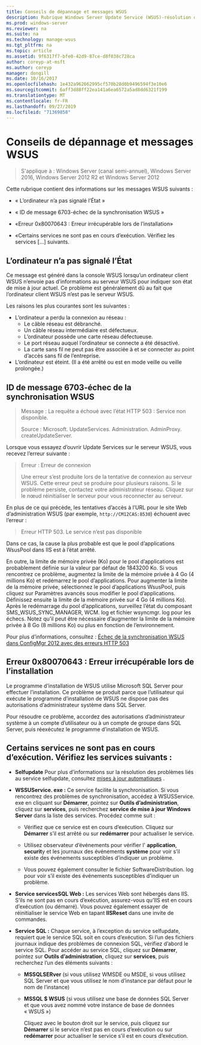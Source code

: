 ```yaml
---
title: Conseils de dépannage et messages WSUS
description: Rubrique Windows Server Update Service (WSUS)-résolution des problèmes à l’aide de messages WSUS
ms.prod: windows-server
ms.reviewer: na
ms.suite: na
ms.technology: manage-wsus
ms.tgt_pltfrm: na
ms.topic: article
ms.assetid: 9f6317f7-bfe0-42d9-87ce-d8f038c728ca
author: coreyp-at-msft
ms.author: coreyp
manager: dongill
ms.date: 10/16/2017
ms.openlocfilehash: 1e432a962662995cf570b28d0b9496594f3e10e6
ms.sourcegitcommit: 6aff3d88ff22ea141a6ea6572a5ad8dd6321f199
ms.translationtype: MT
ms.contentlocale: fr-FR
ms.lasthandoff: 09/27/2019
ms.locfileid: "71369858"
---
```

# <a name="wsus-messages-and-troubleshooting-tips"></a>Conseils de dépannage et messages WSUS

>S'applique à : Windows Server (canal semi-annuel), Windows Server 2016, Windows Server 2012 R2 et Windows Server 2012

Cette rubrique contient des informations sur les messages WSUS suivants :

-   « L’ordinateur n’a pas signalé l’État »

-   « ID de message 6703-échec de la synchronisation WSUS »

-   «Erreur 0x80070643 : Erreur irrécupérable lors de l’installation»

-   «Certains services ne sont pas en cours d’exécution. Vérifiez les services [...] suivants.

## <a name="computer-has-not-reported-status"></a>L’ordinateur n’a pas signalé l’État
Ce message est généré dans la console WSUS lorsqu’un ordinateur client WSUS n’envoie pas d’informations au serveur WSUS pour indiquer son état de mise à jour actuel. Ce problème est généralement dû au fait que l’ordinateur client WSUS n’est pas le serveur WSUS.

Les raisons les plus courantes sont les suivantes :

-   L’ordinateur a perdu la connexion au réseau :
    -   Le câble réseau est débranché.
    -   Un câble réseau intermédiaire est défectueux.
    -   L’ordinateur possède une carte réseau défectueuse.
    -   Le port réseau auquel l’ordinateur se connecte a été désactivé.
    -   La carte sans fil ne peut pas être associée à et se connecter au point d’accès sans fil de l’entreprise.
-   L’ordinateur est éteint. (Il a été arrêté ou est en mode veille ou veille prolongée.)

## <a name="message-id-6703---wsus-synchronization-failed"></a>ID de message 6703-échec de la synchronisation WSUS
> Message : La requête a échoué avec l’état HTTP 503 : Service non disponible.
> 
> Source : Microsoft. UpdateServices. Administration. AdminProxy. createUpdateServer.

Lorsque vous essayez d’ouvrir Update Services sur le serveur WSUS, vous recevez l’erreur suivante :

> Erreur : Erreur de connexion
> 
> Une erreur s’est produite lors de la tentative de connexion au serveur WSUS. Cette erreur peut se produire pour plusieurs raisons. Si le problème persiste, contactez votre administrateur réseau. Cliquez sur le nœud réinitialiser le serveur pour vous reconnecter au serveur.

En plus de ce qui précède, les tentatives d’accès à l’URL pour le site Web d’administration WSUS (par exemple, `http://CM12CAS:8530`) échouent avec l’erreur :

> Erreur HTTP 503. Le service n’est pas disponible

Dans ce cas, la cause la plus probable est que le pool d’applications WsusPool dans IIS est à l’état arrêté.

En outre, la limite de mémoire privée (Ko) pour le pool d’applications est probablement définie sur la valeur par défaut de 1843200 Ko. Si vous rencontrez ce problème, augmentez la limite de la mémoire privée à 4 Go (4 millions Ko) et redémarrez le pool d’applications. Pour augmenter la limite de la mémoire privée, sélectionnez le pool d’applications WsusPool, puis cliquez sur Paramètres avancés sous modifier le pool d’applications. Définissez ensuite la limite de la mémoire privée sur 4 Go (4 millions Ko). Après le redémarrage du pool d’applications, surveillez l’état du composant SMS_WSUS_SYNC_MANAGER, WCM. log et fichier wsyncmgr. log pour les échecs. Notez qu’il peut être nécessaire d’augmenter la limite de la mémoire privée à 8 Go (8 millions Ko) ou plus en fonction de l’environnement.

Pour plus d’informations, consultez : [Échec de la synchronisation WSUS dans ConfigMgr 2012 avec des erreurs HTTP 503](http://blogs.technet.com/b/sus/archive/2015/03/23/configmgr-2012-support-tip-wsus-sync-fails-with-http-503-errors.aspx)

## <a name="error-0x80070643-fatal-error-during-installation"></a>Erreur 0x80070643 : Erreur irrécupérable lors de l’installation
Le programme d’installation de WSUS utilise Microsoft SQL Server pour effectuer l’installation. Ce problème se produit parce que l’utilisateur qui exécute le programme d’installation de WSUS ne dispose pas des autorisations d’administrateur système dans SQL Server.

Pour résoudre ce problème, accordez des autorisations d’administrateur système à un compte d’utilisateur ou à un compte de groupe dans SQL Server, puis réexécutez le programme d’installation de WSUS.

## <a name="some-services-are-not-running-check-the-following-services"></a>Certains services ne sont pas en cours d’exécution. Vérifiez les services suivants :

- **Selfupdate** Pour plus d’informations sur la résolution des problèmes liés au service selfupdate, consultez [mises à jour automatiques](https://technet.microsoft.com/library/cc708554(v=ws.10).aspx) .

- **WSSUService. exe :** Ce service facilite la synchronisation. Si vous rencontrez des problèmes de synchronisation, accédez à WSUSService. exe en cliquant sur **Démarrer**, pointez sur **Outils d’administration**, cliquez sur **services**, puis recherchez **service de mise à jour Windows Server** dans la liste des services. Procédez comme suit :
    
    -   Vérifiez que ce service est en cours d’exécution. Cliquez sur **Démarrer** s’il est arrêté ou sur **redémarrer** pour actualiser le service.
    
    -   Utilisez observateur d’événements pour vérifier l' **application**, **securit**y et les journaux des événements **système** pour voir s’il existe des événements susceptibles d’indiquer un problème.
    
    -   Vous pouvez également consulter le fichier SoftwareDistribution. log pour voir s’il existe des événements susceptibles d’indiquer un problème.

- **Service servicesSQL Web :** Les services Web sont hébergés dans IIS. S’ils ne sont pas en cours d’exécution, assurez-vous qu’IIS est en cours d’exécution (ou démarré). Vous pouvez également essayer de réinitialiser le service Web en tapant **IISReset** dans une invite de commandes.

- **Service SQL :** Chaque service, à l’exception du service selfupdate, requiert que le service SQL soit en cours d’exécution. Si l’un des fichiers journaux indique des problèmes de connexion SQL, vérifiez d’abord le service SQL. Pour accéder au service SQL, cliquez sur **Démarrer**, pointez sur **Outils d’administration**, cliquez sur **services**, puis recherchez l’un des éléments suivants :
    
  - **MSSQLSERver** (si vous utilisez WMSDE ou MSDE, si vous utilisez SQL Server et que vous utilisez le nom d’instance par défaut pour le nom de l’instance)
    
  - **MSSQL $ WSUS** (si vous utilisez une base de données SQL Server et que vous avez nommé votre instance de base de données « WSUS »)
    
    Cliquez avec le bouton droit sur le service, puis cliquez sur **Démarrer** si le service n’est pas en cours d’exécution ou sur **redémarrer** pour actualiser le service s’il est en cours d’exécution.
